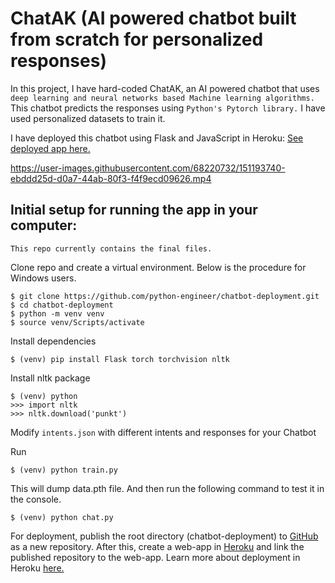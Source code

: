 # ChatAK (AI powered chatbot built from scratch for personalized responses)

In this project, I have hard-coded ChatAK, an AI powered chatbot that uses `deep learning and neural networks based Machine learning algorithms.` This chatbot predicts the responses using `Python's Pytorch library.` I have used personalized datasets to train it.

I have deployed this chatbot using Flask and JavaScript in Heroku: [See deployed app here.](https://chatak.herokuapp.com/)

https://user-images.githubusercontent.com/68220732/151193740-ebddd25d-d0a7-44ab-80f3-f4f9ecd09626.mp4

## Initial setup for running the app in your computer:

`This repo currently contains the final files.`

Clone repo and create a virtual environment. Below is the procedure for Windows users.

```
$ git clone https://github.com/python-engineer/chatbot-deployment.git
$ cd chatbot-deployment
$ python -m venv venv
$ source venv/Scripts/activate
```

Install dependencies

```
$ (venv) pip install Flask torch torchvision nltk
```

Install nltk package

```
$ (venv) python
>>> import nltk
>>> nltk.download('punkt')
```

Modify `intents.json` with different intents and responses for your Chatbot

Run

```
$ (venv) python train.py
```

This will dump data.pth file. And then run
the following command to test it in the console.

```
$ (venv) python chat.py
```

For deployment, publish the root directory (chatbot-deployment) to [GitHub](https://github.com/) as a new repository. After this, create a web-app in [Heroku](https://id.heroku.com/login) and link the published repository to the web-app. Learn more about deployment in Heroku [here.](https://www.youtube.com/watch?v=6plVs_ytIH8&t=1249s)
